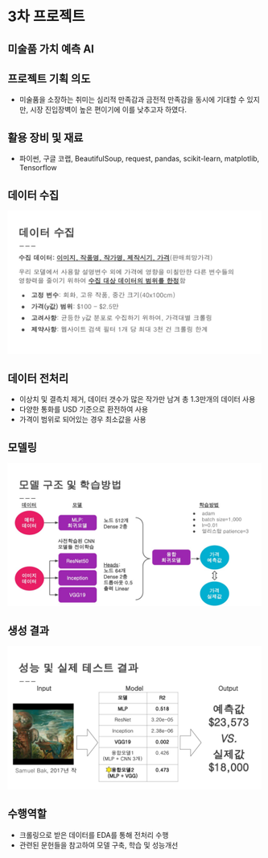 # 3차 프로젝트

## 미술품 가치 예측 AI

## 프로젝트 기획 의도
- 미술품을 소장하는 취미는 심리적 만족감과 금전적 만족감을 동시에 기대할 수 있지만, 시장 진입장벽이 높은 편이기에 이를 낮추고자 하였다.

## 활용 장비 및 재료
- 파이썬, 구글 코랩, 
BeautifulSoup, request, pandas, scikit-learn, matplotlib, Tensorflow

## 데이터 수집
![alt text](데이터.jpg)

## 데이터 전처리
- 이상치 및 결측치 제거, 데이터 갯수가 많은 작가만 남겨 총 1.3만개의 데이터 사용
- 다양한 통화를 USD 기준으로 환전하여 사용
- 가격이 범위로 되어있는 경우 최소값을 사용

## 모델링
![alt text](모델_구조.jpg)

## 생성 결과
![alt text](결과.jpg)

## 수행역할
- 크롤링으로 받은 데이터를 EDA를 통해 전처리 수행
- 관련된 문헌들을 참고하여 모델 구축, 학습 및 성능개선